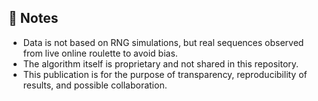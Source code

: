 ## 📌 Notes

- Data is not based on RNG simulations, but real sequences observed from live online roulette to avoid bias.
- The algorithm itself is proprietary and not shared in this repository.
- This publication is for the purpose of transparency, reproducibility of results, and possible collaboration.
